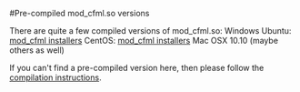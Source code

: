 #Pre-compiled mod_cfml.so versions

There are quite a few compiled versions of mod_cfml.so:
Windows
Ubuntu: [mod_cfml installers](https://github.com/utdream/CFML-Installers/tree/master/lucee/linux/sys/mod_cfml)
CentOS: [mod_cfml installers](https://github.com/utdream/CFML-Installers/tree/master/lucee/linux/sys/mod_cfml)
Mac OSX 10.10 (maybe others as well)

If you can't find a pre-compiled version here, then please follow the [compilation instructions](../).

